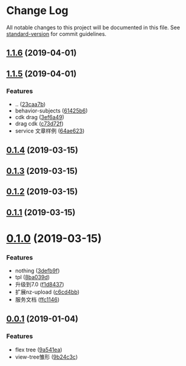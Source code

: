 # Change Log

All notable changes to this project will be documented in this file. See [standard-version](https://github.com/conventional-changelog/standard-version) for commit guidelines.

## [1.1.6](https://github.com/yy7054wyq5/angular-dtp/compare/v1.1.5...v1.1.6) (2019-04-01)



## [1.1.5](https://github.com/yy7054wyq5/angular-dtp/compare/v0.1.4...v1.1.5) (2019-04-01)


### Features

* .. ([23caa7b](https://github.com/yy7054wyq5/angular-dtp/commit/23caa7b))
* behavior-subjects ([61425b6](https://github.com/yy7054wyq5/angular-dtp/commit/61425b6))
* cdk drag ([3ef6a49](https://github.com/yy7054wyq5/angular-dtp/commit/3ef6a49))
* drag cdk ([c73d72f](https://github.com/yy7054wyq5/angular-dtp/commit/c73d72f))
* service 文章样例 ([64ae623](https://github.com/yy7054wyq5/angular-dtp/commit/64ae623))



## [0.1.4](https://github.com/yy7054wyq5/angular-dtp/compare/v0.1.3...v0.1.4) (2019-03-15)



## [0.1.3](https://github.com/yy7054wyq5/angular-dtp/compare/v0.1.2...v0.1.3) (2019-03-15)



## [0.1.2](https://github.com/yy7054wyq5/angular-dtp/compare/v0.1.1...v0.1.2) (2019-03-15)



## [0.1.1](https://github.com/yy7054wyq5/angular-dtp/compare/v0.1.0...v0.1.1) (2019-03-15)



# [0.1.0](https://github.com/yy7054wyq5/angular-dtp/compare/v0.0.1...v0.1.0) (2019-03-15)


### Features

* nothing ([3defb9f](https://github.com/yy7054wyq5/angular-dtp/commit/3defb9f))
* tpl ([8ba039d](https://github.com/yy7054wyq5/angular-dtp/commit/8ba039d))
* 升级到7.0 ([f1d8437](https://github.com/yy7054wyq5/angular-dtp/commit/f1d8437))
* 扩展nz-upload ([c6cd4bb](https://github.com/yy7054wyq5/angular-dtp/commit/c6cd4bb))
* 服务文档 ([ffc1146](https://github.com/yy7054wyq5/angular-dtp/commit/ffc1146))



<a name="0.0.1"></a>
## [0.0.1](https://github.com/yy7054wyq5/angular-dtp/compare/9a541ea...v0.0.1) (2019-01-04)


### Features

* flex tree ([9a541ea](https://github.com/yy7054wyq5/angular-dtp/commit/9a541ea))
* view-tree雏形 ([9b24c3c](https://github.com/yy7054wyq5/angular-dtp/commit/9b24c3c))
